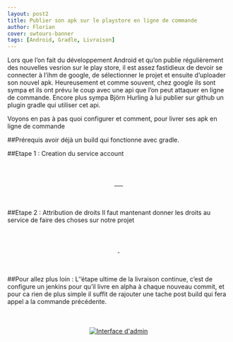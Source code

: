 ```yaml
---
layout: post2
title: Publier son apk sur le playstore en ligne de commande
author: Florian
cover: swtours-banner
tags: [Android, Gradle, Livraison]
---
```


Lors que l’on fait du développement Android et qu’on publie régulièrement des nouvelles vesrion sur le play store, il est assez fastidieux de devoir se connecter à l’ihm de google, de sélectionner le projet et ensuite d’uploader son nouvel apk.
Heureusement et comme souvent, chez google ils sont sympa et ils ont prévu le coup avec une api que l’on peut attaquer en ligne de commande.
Encore plus sympa Björn Hurling à lui publier sur github un plugin gradle qui utiliser cet api.

Voyons en pas à pas quoi configurer et comment, pour livrer ses apk en ligne de commande

<!-- break -->
##Prérequis 
avoir déjà un build qui fonctionne avec gradle.

##Etape 1 : Creation du service account

<div style="text-align:center;margin:50px">
  <a href="/images/postAndroidGradle/Capture1.png" data-lightbox="group-2" title="" class="inlineBoxes">
    <img class="medium" src="/images/postAndroidGradle/Capture1.png" alt=""/>
  </a>
  <a href="/images/postAndroidGradle/Capture2.png" data-lightbox="group-2" title="" class="inlineBoxes">
    <img class="medium" src="/images/postAndroidGradle/Capture2.png" alt=""/>
  </a>
  <a href="/images/postAndroidGradle/Capture3.png" data-lightbox="group-2" title="" class="inlineBoxes">
    <img class="medium" src="/images/postAndroidGradle/Capture3.png" alt=""/>
  </a>
  <a href="/images/postAndroidGradle/Capture4.png" data-lightbox="group-2" title="" class="inlineBoxes">
    <img class="medium" src="/images/postAndroidGradle/Capture4.png" alt=""/>
  </a> 
  <a href="/images/postAndroidGradle/Capture5.png" data-lightbox="group-2" title="" class="inlineBoxes">
    <img class="medium" src="/images/postAndroidGradle/Capture5.png" alt=""/>
  </a>
  <a href="/images/postAndroidGradle/Capture6.png" data-lightbox="group-2" title="" class="inlineBoxes">
    <img class="medium" src="/images/postAndroidGradle/Capture6.png" alt=""/>
  </a>
</div>
    


##Etape 2 : Attribution de droits
Il faut mantenant donner les droits au service de faire des choses sur notre projet

<div style="text-align:center;margin:50px">
  <a href="/images/postAndroidGradle/Capture7.png" data-lightbox="group-2" title="" class="inlineBoxes">
    <img class="medium" src="/images/postAndroidGradle/Capture7.png" alt=""/>
  </a>
  <a href="/images/postAndroidGradle/Capture8.png" data-lightbox="group-2" title="" class="inlineBoxes">
    <img class="medium" src="/images/postAndroidGradle/Capture8.png" alt=""/>
  </a>
</div>








##Pour allez plus loin :
L’’étape ultime de la livraison continue, c’est de configure un jenkins pour qu’il livre en alpha à chaque nouveau commit, et pour ca rien de plus simple il suffit de rajouter une tache post build qui fera appel a la commande précédente.


<div style="text-align:center;margin:50px">
    <a href="/images/postNeo4j/admin-page.png" data-lightbox="group-2" title="Interface d'administration" class="inlineBoxes">
        <img class="medium" src="/images/postNeo4j/admin-page.png" alt="Interface d'admin"/>
    </a>
</div>
    
